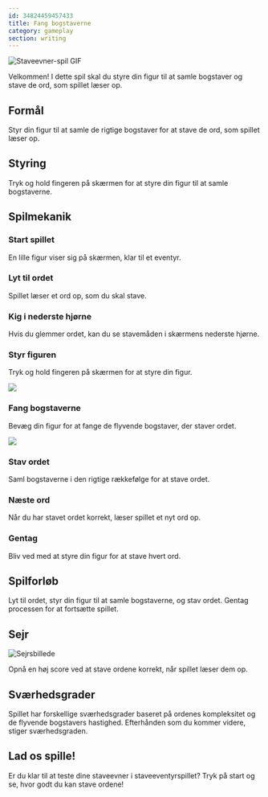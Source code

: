 ```yaml
---
id: 34824459457433
title: Fang bogstaverne
category: gameplay
section: writing
---
```

![Staveevner-spil GIF](https://help.studycat.com/hc/article_attachments/34964422592281)

Velkommen! I dette spil skal du styre din figur til at samle bogstaver og stave de ord, som spillet læser op.

## Formål

Styr din figur til at samle de rigtige bogstaver for at stave de ord, som spillet læser op.

## Styring

Tryk og hold fingeren på skærmen for at styre din figur til at samle bogstaverne.

## Spilmekanik

### Start spillet

En lille figur viser sig på skærmen, klar til et eventyr.

### Lyt til ordet

Spillet læser et ord op, som du skal stave.

### Kig i nederste hjørne

Hvis du glemmer ordet, kan du se stavemåden i skærmens nederste hjørne.

### Styr figuren

Tryk og hold fingeren på skærmen for at styre din figur.

![](https://help.studycat.com/hc/article_attachments/34964428229401)

### Fang bogstaverne

Bevæg din figur for at fange de flyvende bogstaver, der staver ordet.

![](https://help.studycat.com/hc/article_attachments/34824459449625)

### Stav ordet

Saml bogstaverne i den rigtige rækkefølge for at stave ordet.

### Næste ord

Når du har stavet ordet korrekt, læser spillet et nyt ord op.

### Gentag

Bliv ved med at styre din figur for at stave hvert ord.

## Spilforløb

Lyt til ordet, styr din figur til at samle bogstaverne, og stav ordet. Gentag processen for at fortsætte spillet.

## Sejr

![Sejrsbillede](https://help.studycat.com/hc/article_attachments/34964428232601)

Opnå en høj score ved at stave ordene korrekt, når spillet læser dem op.

## Sværhedsgrader

Spillet har forskellige sværhedsgrader baseret på ordenes kompleksitet og de flyvende bogstavers hastighed. Efterhånden som du kommer videre, stiger sværhedsgraden.

## Lad os spille!

Er du klar til at teste dine staveevner i staveeventyrspillet? Tryk på start og se, hvor godt du kan stave ordene!

